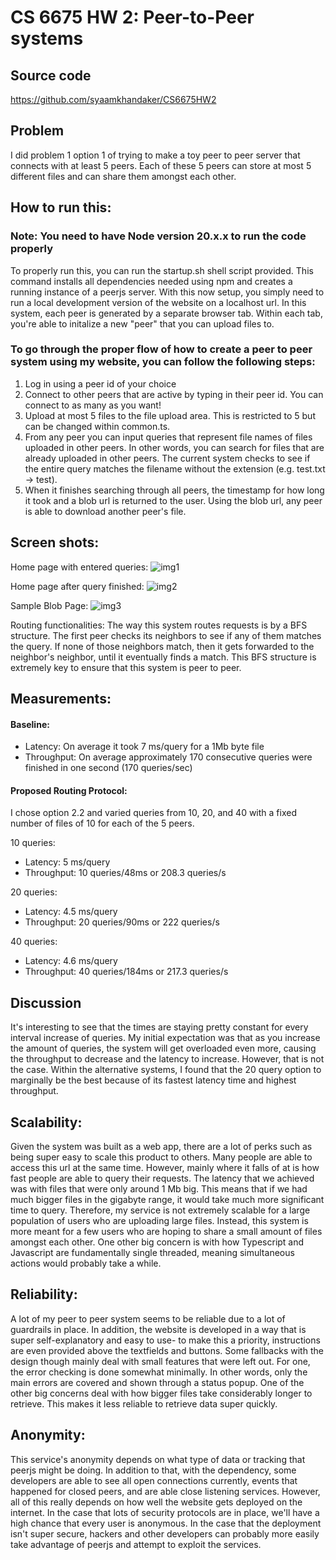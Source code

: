 # CS 6675 HW 2: Peer-to-Peer systems

## Source code

https://github.com/syaamkhandaker/CS6675HW2

## Problem

I did problem 1 option 1 of trying to make a toy peer to peer server that connects with at least 5 peers. Each of these 5 peers can store at most 5 different files and can share them amongst each other.

## How to run this:

### Note: You need to have Node version 20.x.x to run the code properly

To properly run this, you can run the startup.sh shell script provided. This command installs all dependencies needed using npm and creates a running instance of a peerjs server. With this now setup, you simply need to run a local development version of the website on a localhost url. In this system, each peer is generated by a separate browser tab. Within each tab, you're able to initalize a new "peer" that you can upload files to.

### To go through the proper flow of how to create a peer to peer system using my website, you can follow the following steps:

1. Log in using a peer id of your choice
2. Connect to other peers that are active by typing in their peer id. You can connect to as many as you want!
3. Upload at most 5 files to the file upload area. This is restricted to 5 but can be changed within common.ts.
4. From any peer you can input queries that represent file names of files uploaded in other peers. In other words, you can search for files that are already uploaded in other peers. The current system checks to see if the entire query matches the filename without the extension (e.g. test.txt -> test).
5. When it finishes searching through all peers, the timestamp for how long it took and a blob url is returned to the user. Using the blob url, any peer is able to download another peer's file.

## Screen shots:

Home page with entered queries:
![img1](https://github.com/user-attachments/assets/0dcefea6-04a4-484f-9b2b-043bf6058710)

Home page after query finished:
![img2](https://github.com/user-attachments/assets/ffb9e955-6ec4-4f74-b8c3-3e7b0e7e4599)

Sample Blob Page:
![img3](https://github.com/user-attachments/assets/b988a277-b636-4fcf-a12d-3b8b5392b954)


Routing functionalities:
The way this system routes requests is by a BFS structure. The first peer checks its neighbors to see if any of them matches the query. If none of those neighbors match, then it gets forwarded to the neighbor's neighbor, until it eventually finds a match. This BFS structure is extremely key to ensure that this system is peer to peer.

## Measurements:

#### Baseline:

- Latency: On average it took 7 ms/query for a 1Mb byte file
- Throughput: On average approximately 170 consecutive queries were finished in one second (170 queries/sec)

#### Proposed Routing Protocol:

I chose option 2.2 and varied queries from 10, 20, and 40 with a fixed number of files of 10 for each of the 5 peers.

10 queries:

- Latency: 5 ms/query
- Throughput: 10 queries/48ms or 208.3 queries/s

20 queries:

- Latency: 4.5 ms/query
- Throughput: 20 queries/90ms or 222 queries/s

40 queries:

- Latency: 4.6 ms/query
- Throughput: 40 queries/184ms or 217.3 queries/s

## Discussion
It's interesting to see that the times are staying pretty constant for every interval increase of queries. My initial expectation was that as you increase the amount of queries, the system will get overloaded even more, causing the throughput to decrease and the latency to increase. However, that is not the case. Within the alternative systems, I found that the 20 query option to marginally be the best because of its fastest latency time and highest throughput.

## Scalability:

Given the system was built as a web app, there are a lot of perks such as being super easy to scale this product to others. Many people are able to access this url at the same time. However, mainly where it falls of at is how fast people are able to query their requests. The latency that we achieved was with files that were only around 1 Mb big. This means that if we had much bigger files in the gigabyte range, it would take much more significant time to query. Therefore, my service is not extremely scalable for a large population of users who are uploading large files. Instead, this system is more meant for a few users who are hoping to share a small amount of files amongst each other. One other big concern is with how Typescript and Javascript are fundamentally single threaded, meaning simultaneous actions would probably take a while.

## Reliability:

A lot of my peer to peer system seems to be reliable due to a lot of guardrails in place. In addition, the website is developed in a way that is super self-explanatory and easy to use- to make this a priority, instructions are even provided above the textfields and buttons. Some fallbacks with the design though mainly deal with small features that were left out. For one, the error checking is done somewhat minimally. In other words, only the main errors are covered and shown through a status popup. One of the other big concerns deal with how bigger files take considerably longer to retrieve. This makes it less reliable to retrieve data super quickly.

## Anonymity:

This service's anonymity depends on what type of data or tracking that peerjs might be doing. In addition to that, with the dependency, some developers are able to see all open connections currently, events that happened for closed peers, and are able close listening services. However, all of this really depends on how well the website gets deployed on the internet. In the case that lots of security protocols are in place, we'll have a high chance that every user is anonymous. In the case that the deployment isn't super secure, hackers and other developers can probably more easily take advantage of peerjs and attempt to exploit the services.
